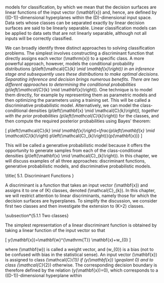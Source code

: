 models for classification, by which we mean that the decision surfaces are linear functions of the input vector \(\mathbf{x}\) and, hence, are defined by \((D-1)\)-dimensional hyperplanes within the \(D\)-dimensional input space. Data sets whose classes can be separated exactly by linear decision surfaces are said to be linearly separable. Linear classification models can be applied to data sets that are not linearly separable, although not all inputs will be correctly classified.

We can broadly identify three distinct approaches to solving classification problems. The simplest involves constructing a discriminant function that directly assigns each vector \(\mathrm{x}\) to a specific class. A more powerful approach, however, models the conditional probability distributions \(p\left(\mathcal{C}_{k} \mid \mathbf{x}\right)\) in an inference stage and subsequently uses these distributions to make optimal decisions. Separating inference and decision brings numerous benefits. There are two different approaches to determining the conditional probabilities \(p\left(\mathcal{C}_{k} \mid \mathbf{x}\right)\). One technique is to model them directly, for example by representing them as parametric models and then optimizing the parameters using a training set. This will be called a discriminative probabilistic model. Alternatively, we can model the class-conditional densities \(p\left(\mathbf{x} \mid \mathcal{C}_{k}\right)\), together with the prior probabilities \(p\left(\mathcal{C}_{k}\right)\) for the classes, and then compute the required posterior probabilities using Bayes' theorem:

\[
p\left(\mathcal{C}_{k} \mid \mathbf{x}\right)=\frac{p\left(\mathbf{x} \mid \mathcal{C}_{k}\right) p\left(\mathcal{C}_{k}\right)}{p(\mathbf{x})}
\]

This will be called a generative probabilistic model because it offers the opportunity to generate samples from each of the class-conditional densities \(p\left(\mathbf{x} \mid \mathcal{C}_{k}\right)\). In this chapter, we will discuss examples of all three approaches: discriminant functions, generative probabilistic models, and discriminative probabilistic models.

\title{
5.1. Discriminant Functions
}

A discriminant is a function that takes an input vector \(\mathbf{x}\) and assigns it to one of \(K\) classes, denoted \(\mathcal{C}_{k}\). In this chapter, we will restrict attention to linear discriminants, namely those for which the decision surfaces are hyperplanes. To simplify the discussion, we consider first two classes and then investigate the extension to \(K>2\) classes.

\subsection*{5.1.1 Two classes}

The simplest representation of a linear discriminant function is obtained by taking a linear function of the input vector so that

\[
y(\mathbf{x})=\mathbf{w}^{\mathrm{T}} \mathbf{x}+w_{0}
\]

where \(\mathbf{w}\) is called a weight vector, and \(w_{0}\) is a bias (not to be confused with bias in the statistical sense). An input vector \(\mathbf{x}\) is assigned to class \(\mathcal{C}_{1}\) if \(y(\mathbf{x}) \geqslant 0\) and to class \(\mathcal{C}_{2}\) otherwise. The corresponding decision boundary is therefore defined by the relation \(y(\mathbf{x})=0\), which corresponds to a \((D-1)\)-dimensional hyperplane within